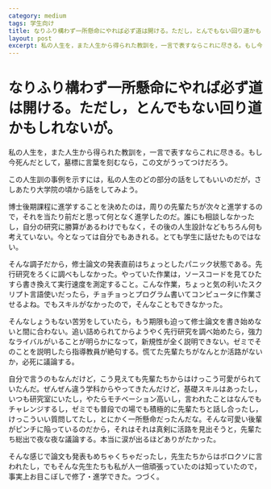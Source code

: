 ```yaml
---
category: medium
tags: 学生向け
title: なりふり構わず一所懸命にやれば必ず道は開ける。ただし，とんでもない回り道かもしれないが。
layout: post
excerpt: 私の人生を，また人生から得られた教訓を，一言で表すならこれに尽きる。もし今死んだとして，墓標に言葉を刻むなら，この文がうってつけだろう。
---
```

# なりふり構わず一所懸命にやれば必ず道は開ける。ただし，とんでもない回り道かもしれないが。

私の人生を，また人生から得られた教訓を，一言で表すならこれに尽きる。もし今死んだとして，墓標に言葉を刻むなら，この文がうってつけだろう。

この人生訓の事例を示すには，私の人生のどの部分の話をしてもいいのだが，さしあたり大学院の頃から話をしてみよう。

博士後期課程に進学することを決めたのは，周りの先輩たちが次々と進学するので，それを当たり前だと思って何となく進学したのだ。誰にも相談しなかったし，自分の研究に勝算があるわけでもなく，その後の人生設計などもちろん何も考えていない。今となっては自分でもあきれる。とても学生に話せたものではない。

そんな調子だから，修士論文の発表直前はちょっとしたパニック状態である。先行研究をろくに調べもしなかった。やっていた作業は，ソースコードを見てひたすら書き換えて実行速度を測定すること。こんな作業，ちょっと気の利いたスクリプト言語使いだったら，チョチョっとプログラム書いてコンピュータに作業させるよね。でもスキルがなかったので，そんなこともできなかった。

そんなしょうもない苦労をしていたら，もう期限も迫って修士論文を書き始めないと間に合わない。追い詰められてからようやく先行研究を調べ始めたら，強力なライバルがいることが明らかになって，新規性が全く説明できない。ゼミでそのことを説明したら指導教員が絶句する。慌てた先輩たちがなんとか活路がないか，必死に議論する。

自分で言うのもなんだけど，こう見えても先輩たちからはけっこう可愛がられていたんだ。ぜんぜん違う学科からやってきたんだけど，基礎スキルはあったし，いつも研究室にいたし，やたらモチベーション高いし，言われたことはなんでもチャレンジするし，ゼミでも普段での場でも積極的に先輩たちと話し合ったし，けっこういい質問してたし，とにかく一所懸命だったんだな。そんな可愛い後輩がピンチに陥っているのだから，それはそれは真剣に活路を見出そうと，先輩たち総出で夜な夜な議論する。本当に涙が出るほどありがたかった。

そんな感じで論文も発表もめちゃくちゃだったし，先生たちからはボロクソに言われたし，でもそんな先生たちも私が人一倍頑張っていたのは知っていたので，事実上お目こぼしで修了・進学できた。つづく。